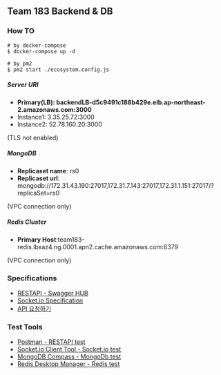 ## Team 183 Backend & DB

### How TO

~~~
# by docker-compose
$ docker-compose up -d

# by pm2
$ pm2 start ./ecosystem.config.js
~~~

##### Server URI
* __Primary(LB): backendLB-d5c9491c188b429e.elb.ap-northeast-2.amazonaws.com:3000__   
* Instance1: 3.35.25.72:3000   
* Instance2: 52.78.160.20:3000   

(TLS not enabled)

##### MongoDB
* __Replicaset name__: rs0  
* __Replicaset url__: mongodb://172.31.43.190:27017,172.31.7.143:27017,172.31.1.151:27017/?replicaSet=rs0

(VPC connection only)

##### Redis Cluster
* __Primary Host__:team183-redis.lbxaz4.ng.0001.apn2.cache.amazonaws.com:6379    

(VPC connection only)

### Specifications
* [RESTAPI - Swagger HUB](https://app.swaggerhub.com/apis/cyrojyro/swmteam-183/1.0.1#/)
* [Socket.io Specification](https://13.125.91.162/swmaestro/183-1/-/wikis/Socket.io-Specification)
* [API 요청하기](https://13.125.91.162/swmaestro/183-1/-/wikis/REST-API-%EC%9A%94%EC%B2%AD)

### Test Tools
* [Postman - RESTAPI test](https://www.postman.com/)
* [Socket.io Client Tool - Socket.io test](http://amritb.github.io/socketio-client-tool/)
* [MongoDB Compass - MongoDb test](https://www.mongodb.com/products/compass)
* [Redis Desktop Manager - Redis test](https://redisdesktop.com/)
